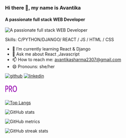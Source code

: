 ### Hi there 👋, my name is Avantika
#### A passionate full stack WEB Developer
![A passionate full stack WEB Developer](https://www.bing.com/th/id/OGC.baaeeea45ba41bd570d49565c97999e0?pid=1.7&rurl=https%3a%2f%2fi.pinimg.com%2foriginals%2f0e%2f9f%2fc6%2f0e9fc6ffbdb4c2b4dd7bde19392c9131.gif&ehk=w%2bxzn%2f3w5%2fBAAy%2bOYo0xfE2mjCOxDWA5ZWQAyBKA%2fx8%3d)


Skills: C/PYTHON/DJANGO/ REACT / JS / HTML / CSS

- 🌱 I’m currently learning React & Django 
- 💬 Ask me about React ,Javascript 
- 📫 How to reach me: avantikasharma2307@gmail.com 
- 😄 Pronouns: she/her 


[<img src='https://cdn.jsdelivr.net/npm/simple-icons@3.0.1/icons/github.svg' alt='github' height='40'>](https://github.com/AvantikaSharma2307)  [<img src='https://cdn.jsdelivr.net/npm/simple-icons@3.0.1/icons/linkedin.svg' alt='linkedin' height='40'>](https://www.linkedin.com/in/avantika-sharma-a65b17250/)  

<a href='https://github.com/pricing'><img src='https://raw.githubusercontent.com/acervenky/animated-github-badges/master/assets/pro.gif' width='40' height='40'></a> 

[![Top Langs](https://github-readme-stats.vercel.app/api/top-langs/?username=AvantikaSharma2307)](https://github.com/anuraghazra/github-readme-stats)

![GitHub stats](https://github-readme-stats.vercel.app/api?username=AvantikaSharma2307&show_icons=true&count_private=true)  



![GitHub metrics](https://metrics.lecoq.io/AvantikaSharma2307)  

![GitHub streak stats](https://streak-stats.demolab.com/?user=AvantikaSharma2307)  

